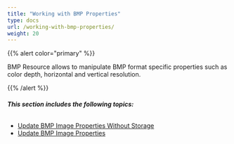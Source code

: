 ```yaml
---
title: "Working with BMP Properties"
type: docs
url: /working-with-bmp-properties/
weight: 20
---
```


{{% alert color="primary" %}} 

BMP Resource allows to manipulate BMP format specific properties such as color depth, horizontal and vertical resolution.

{{% /alert %}} 
###### **This section includes the following topics:**
- [Update BMP Image Properties Without Storage](/update-bmp-image-properties-without-storage-html/)
- [Update BMP Image Properties](/update-bmp-image-properties-html/)
